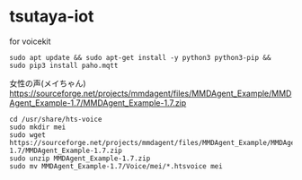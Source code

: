 # tsutaya-iot
for voicekit

```
sudo apt update && sudo apt-get install -y python3 python3-pip &&
sudo pip3 install paho.mqtt
```

女性の声(メイちゃん)
https://sourceforge.net/projects/mmdagent/files/MMDAgent_Example/MMDAgent_Example-1.7/MMDAgent_Example-1.7.zip

```
cd /usr/share/hts-voice
sudo mkdir mei
sudo wget https://sourceforge.net/projects/mmdagent/files/MMDAgent_Example/MMDAgent_Example-1.7/MMDAgent_Example-1.7.zip
sudo unzip MMDAgent_Example-1.7.zip
sudo mv MMDAgent_Example-1.7/Voice/mei/*.htsvoice mei
```
